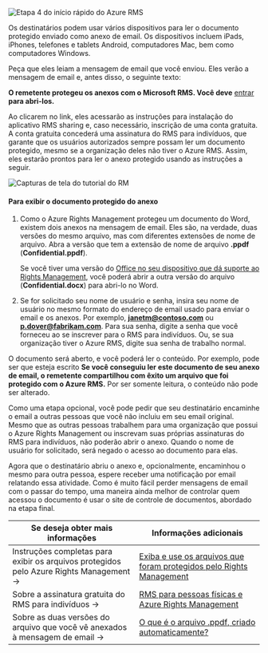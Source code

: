 ![Etapa 4 do início rápido do Azure RMS](../media/AzRMS_QuickStartSteps4.PNG)

Os destinatários podem usar vários dispositivos para ler o documento protegido enviado como anexo de email. Os dispositivos incluem iPads, iPhones, telefones e tablets Android, computadores Mac, bem como computadores Windows.

Peça que eles leiam a mensagem de email que você enviou. Eles verão a mensagem de email e, antes disso, o seguinte texto:

**O remetente protegeu os anexos com o Microsoft RMS. Você deve** [entrar](http://aka.ms/rms)
      **para abri-los.**

Ao clicarem no link, eles acessarão as instruções para instalação do aplicativo RMS sharing e, caso necessário, inscrição de uma conta gratuita. A conta gratuita concederá uma assinatura do RMS para indivíduos, que garante que os usuários autorizados sempre possam ler um documento protegido, mesmo se a organização deles não tiver o Azure RMS. Assim, eles estarão prontos para ler o anexo protegido usando as instruções a seguir.

![Capturas de tela do tutorial do RM](../media/AzRMS_Tutorial_4_Screenshots.png)

#### Para exibir o documento protegido do anexo

1.  Como o Azure Rights Management protegeu um documento do Word, existem dois anexos na mensagem de email. Eles são, na verdade, duas versões do mesmo arquivo, mas com diferentes extensões de nome de arquivo. Abra a versão que tem a extensão de nome de arquivo **.ppdf** (**Confidential.ppdf**).

    Se você tiver uma versão do [Office no seu dispositivo que dá suporte ao Rights Management](https://technet.microsoft.com/library/dn655136.aspx), você poderá abrir a outra versão do arquivo (**Confidential.docx**) para abri-lo no Word.

2.  Se for solicitado seu nome de usuário e senha, insira seu nome de usuário no mesmo formato do endereço de email usado para enviar o email e os anexos. Por exemplo, **janetm@contoso.com** ou **p.dover@fabrikam.com**. Para sua senha, digite a senha que você forneceu ao se inscrever para o RMS para indivíduos. Ou, se sua organização tiver o Azure RMS, digite sua senha de trabalho normal.

O documento será aberto, e você poderá ler o conteúdo. Por exemplo, pode ser que esteja escrito **Se você conseguiu ler este documento de seu anexo de email, o remetente compartilhou com êxito um arquivo que foi protegido com o Azure RMS.** Por ser somente leitura, o conteúdo não pode ser alterado.

Como uma etapa opcional, você pode pedir que seu destinatário encaminhe o email a outras pessoas que você não incluiu em seu email original. Mesmo que as outras pessoas trabalhem para uma organização que possui o Azure Rights Management ou inscrevam suas próprias assinaturas do RMS para indivíduos, não poderão abrir o anexo. Quando o nome de usuário for solicitado, será negado o acesso ao documento para elas.

Agora que o destinatário abriu o anexo e, opcionalmente, encaminhou o mesmo para outra pessoa, espere receber uma notificação por email relatando essa atividade. Como é muito fácil perder mensagens de email com o passar do tempo, uma maneira ainda melhor de controlar quem acessou o documento é usar o site de controle de documentos, abordado na etapa final.

|Se deseja obter mais informações|Informações adicionais|
|--------------------------------|--------------------------|
|Instruções completas para exibir os arquivos protegidos pelo Azure Rights Management   →|[Exiba e use os arquivos que foram protegidos pelo Rights Management](../rms-client/sharing-app-view-use-files.md)|
|Sobre a assinatura gratuita do RMS para indivíduos   →|[RMS para pessoas físicas e Azure Rights Management](../understand-explore/rms-for-individuals.md)|
|Sobre as duas versões do arquivo que você vê anexados à mensagem de email   →|[O que é o arquivo .ppdf, criado automaticamente?](../rms-client/sharing-app-dialog-box.md)|



<!--HONumber=Jun16_HO4-->


